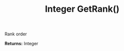 ﻿---
uid: crmscript_ref_NSAmountClassEntity_GetRank
title: Integer GetRank()
intellisense: NSAmountClassEntity.GetRank
keywords: NSAmountClassEntity, GetRank
so.topic: reference
---

Rank order

**Returns:** Integer


